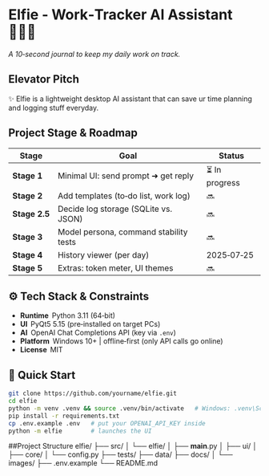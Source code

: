 # Elfie ‑ Work‑Tracker AI Assistant 🧚🏻‍♀️
*A 10‑second journal to keep my daily work on track.*

## Elevator Pitch
✨ Elfie is a lightweight desktop AI assistant that can save ur time planning and logging stuff everyday.


##  Project Stage & Roadmap
|     Stage     |                  Goal                   |      Status    |
|---------------|-----------------------------------------|----------------|
| **Stage 1**   | Minimal UI: send prompt ➜ get reply    | ⏳ In progress |
| **Stage 2**   | Add templates (to‑do list, work log)    |       🔜       |
| **Stage 2.5** | Decide log storage (SQLite vs. JSON)    |       🔜       |
| **Stage 3**   | Model persona, command stability tests  |       🔜       |
| **Stage 4**   | History viewer (per day) | 2025‑07‑25   |       🔜       |
| **Stage 5**   | Extras: token meter, UI themes          |       🔜       |


## ⚙️ Tech Stack & Constraints
- **Runtime**  Python 3.11 (64‑bit)  
- **UI**  PyQt5 5.15 (pre‑installed on target PCs)  
- **AI**  OpenAI Chat Completions API (key via `.env`)  
- **Platform**  Windows 10+ | offline‑first (only API calls go online)  
- **License**  MIT

## 🚀 Quick Start
```bash
git clone https://github.com/yourname/elfie.git
cd elfie
python -m venv .venv && source .venv/bin/activate   # Windows: .venv\Scripts\activate
pip install -r requirements.txt
cp .env.example .env   # put your OPENAI_API_KEY inside
python -m elfie        # launches the UI
```

##Project Structure
elfie/
├── src/
│   └── elfie/
│       ├── __main__.py
│       ├── ui/
│       ├── core/
│       └── config.py
├── tests/
├── data/
├── docs/
│   └── images/
├── .env.example
└── README.md

